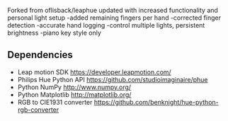 Forked from oflisback/leaphue updated with increased functionality and personal light setup
-added remaining fingers per hand
-corrected finger detection
-accurate hand logging
-control multiple lights, persistent brightness
-piano key style only

## Dependencies

- Leap motion SDK https://developer.leapmotion.com/
- Philips Hue Python API https://github.com/studioimaginaire/phue
- Python NumPy http://www.numpy.org/
- Python Matplotlib http://matplotlib.org/
- RGB to CIE1931 converter https://github.com/benknight/hue-python-rgb-converter
